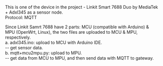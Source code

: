 This is one of the device in the project - Linkit Smart 7688 Duo by MediaTek + Adxl345 as a sensor node.</br>
Protocol: MQTT</br>

Since Linkit Samrt 7688 have 2 parts: MCU (compatible with Arduino) & MPU (OpenWrt, Linux), the two files are uploaded to MCU & MPU, respectively. </br>
	a. adxl345.ino: upload to MCU with Arduino IDE. </br>
			-- get sensor data. </br>
	b. mqtt+mcu2mpu.py: upload to MPU. </br>
			-- get data from MCU to MPU, and then send data with MQTT to gateway. </br>


